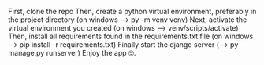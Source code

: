 First, clone the repo
Then, create a python virtual environment, preferably in the project directory (on windows --> py -m venv venv)
Next, activate the virtual environment you created (on windows --> venv/scripts/activate)
Then, install all requirements found in the requirements.txt file (on windows --> pip install -r requirements.txt)
Finally start the django server  (--> py manage.py runserver)
Enjoy the app 🤓.

